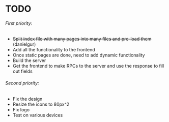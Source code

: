 # TODO

###### First priority:
* ~~Split index file with many pages into many files and pre-load them~~ (danielgur)
* Add all the functionality to the frontend
* Once static pages are done, need to add dynamic functionality
* Build the server
* Get the frontend to make RPCs to the server and use the response to fill out fields

###### Second priority:
* Fix the design
* Resize the icons to 80px^2
* Fix logo
* Test on various devices
